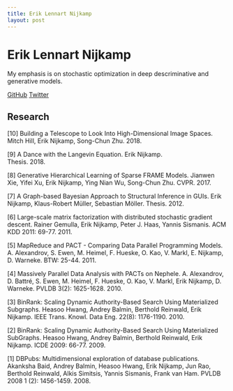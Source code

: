 ```yaml
---
title: Erik Lennart Nijkamp
layout: post
---
```


# Erik Lennart Nijkamp

My emphasis is on stochastic optimization in deep descriminative and generative models.

[GitHub](https://github.com/enijkamp)  [Twitter](https://twitter.com/erik_nijkamp)

## Research

[10] Building a Telescope to Look Into High-Dimensional Image Spaces.
Mitch Hill, Erik Nijkamp, Song-Chun Zhu. 2018.

[9] A Dance with the Langevin Equation.
Erik Nijkamp.  
Thesis. 2018.

[8] Generative Hierarchical Learning of Sparse FRAME Models.
Jianwen Xie, Yifei Xu, Erik Nijkamp, Ying Nian Wu, Song-Chun Zhu.
CVPR. 2017.

[7] A Graph-based Bayesian Approach to Structural Inference in GUIs.
Erik Nijkamp, Klaus-Robert Müller, Sebastian Möller.
Thesis. 2012.

[6] Large-scale matrix factorization with distributed stochastic gradient descent.
Rainer Gemulla, Erik Nijkamp, Peter J. Haas, Yannis Sismanis.
ACM KDD 2011: 69-77. 2011.

[5] MapReduce and PACT - Comparing Data Parallel Programming Models.
A. Alexandrov, S. Ewen, M. Heimel, F. Hueske, O. Kao, V. Markl, E. Nijkamp, D. Warneke.
BTW: 25-44. 2011.

[4] Massively Parallel Data Analysis with PACTs on Nephele.
A. Alexandrov, D. Battré, S. Ewen, M. Heimel, F. Hueske, O. Kao, V. Markl, Erik Nijkamp, D. Warneke.
PVLDB 3(2): 1625-1628. 2010.

[3] BinRank: Scaling Dynamic Authority-Based Search Using Materialized Subgraphs.
Heasoo Hwang, Andrey Balmin, Berthold Reinwald, Erik Nijkamp.
IEEE Trans. Knowl. Data Eng. 22(8): 1176-1190. 2010.

[2] BinRank: Scaling Dynamic Authority-Based Search Using Materialized SubGraphs.
Heasoo Hwang, Andrey Balmin, Berthold Reinwald, Erik Nijkamp.
ICDE 2009: 66-77. 2009.

[1] DBPubs: Multidimensional exploration of database publications.
Akanksha Baid, Andrey Balmin, Heasoo Hwang, Erik Nijkamp, Jun Rao, Berthold Reinwald, Alkis Simitsis, Yannis Sismanis, Frank van Ham.
PVLDB 2008 1 (2): 1456-1459. 2008.
